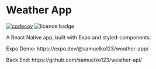 # Weather App

[![codecov](https://codecov.io/gh/samuelko123/weather-app/branch/main/graph/badge.svg?token=VUBC6XWZLT)](https://codecov.io/gh/samuelko123/weather-app)
![licence badge](https://img.shields.io/github/license/samuelko123/weather-app)

<p>A React Native app, built with Expo and styled-components.</p>
<p>Expo Demo: https://expo.dev/@samuelko123/weather-app/</p>
<p>Back End: https://github.com/samuelko123/weather-api/</p>
